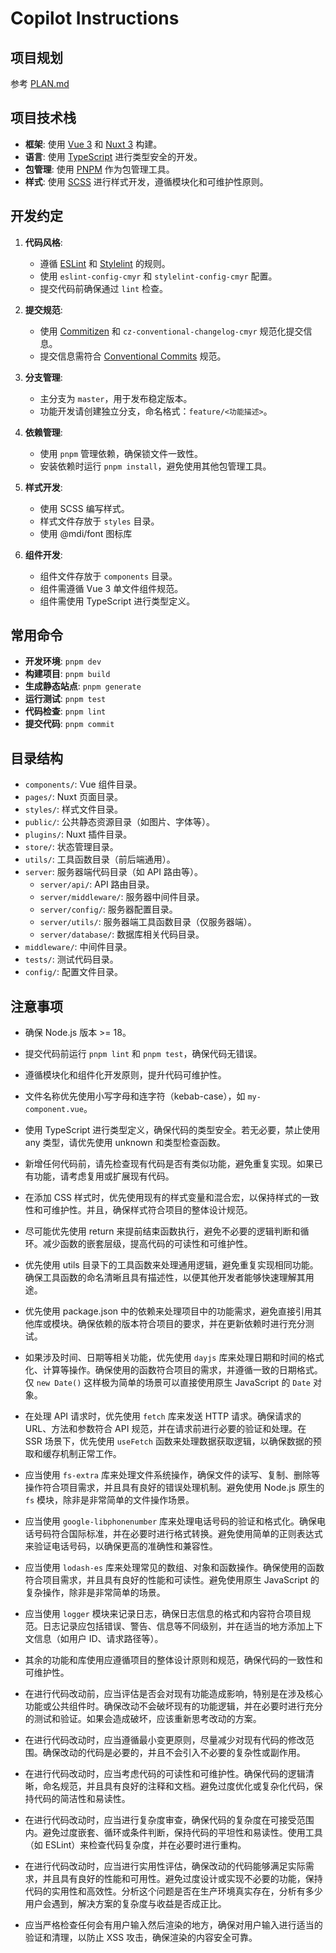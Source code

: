 # Copilot Instructions

## 项目规划

参考 [PLAN.md](../docs/PLAN.md)

## 项目技术栈

-   **框架**: 使用 [Vue 3](https://vuejs.org/) 和 [Nuxt 3](https://nuxt.com/) 构建。
-   **语言**: 使用 [TypeScript](https://www.typescriptlang.org/) 进行类型安全的开发。
-   **包管理**: 使用 [PNPM](https://pnpm.io/) 作为包管理工具。
-   **样式**: 使用 [SCSS](https://sass-lang.com/) 进行样式开发，遵循模块化和可维护性原则。

## 开发约定

1. **代码风格**:

    - 遵循 [ESLint](https://eslint.org/) 和 [Stylelint](https://stylelint.io/) 的规则。
    - 使用 `eslint-config-cmyr` 和 `stylelint-config-cmyr` 配置。
    - 提交代码前确保通过 `lint` 检查。

2. **提交规范**:

    - 使用 [Commitizen](https://commitizen.github.io/cz-cli/) 和 `cz-conventional-changelog-cmyr` 规范化提交信息。
    - 提交信息需符合 [Conventional Commits](https://www.conventionalcommits.org/) 规范。

3. **分支管理**:

    - 主分支为 `master`，用于发布稳定版本。
    - 功能开发请创建独立分支，命名格式：`feature/<功能描述>`。

4. **依赖管理**:

    - 使用 `pnpm` 管理依赖，确保锁文件一致性。
    - 安装依赖时运行 `pnpm install`，避免使用其他包管理工具。

5. **样式开发**:

    - 使用 SCSS 编写样式。
    - 样式文件存放于 `styles` 目录。
    - 使用 @mdi/font 图标库

6. **组件开发**:
    - 组件文件存放于 `components` 目录。
    - 组件需遵循 Vue 3 单文件组件规范。
    - 组件需使用 TypeScript 进行类型定义。

## 常用命令

-   **开发环境**: `pnpm dev`
-   **构建项目**: `pnpm build`
-   **生成静态站点**: `pnpm generate`
-   **运行测试**: `pnpm test`
-   **代码检查**: `pnpm lint`
-   **提交代码**: `pnpm commit`

## 目录结构

-   `components/`: Vue 组件目录。
-   `pages/`: Nuxt 页面目录。
-   `styles/`: 样式文件目录。
-   `public/`: 公共静态资源目录（如图片、字体等）。
-   `plugins/`: Nuxt 插件目录。
-   `store/`: 状态管理目录。
-   `utils/`: 工具函数目录（前后端通用）。
-   `server`: 服务器端代码目录（如 API 路由等）。
    -   `server/api/`: API 路由目录。
    -   `server/middleware/`: 服务器中间件目录。
    -   `server/config/`: 服务器配置目录。
    -   `server/utils/`: 服务器端工具函数目录（仅服务器端）。
    -   `server/database/`: 数据库相关代码目录。
-   `middleware/`: 中间件目录。
-   `tests/`: 测试代码目录。
-   `config/`: 配置文件目录。

## 注意事项

-   确保 Node.js 版本 >= 18。
-   提交代码前运行 `pnpm lint` 和 `pnpm test`，确保代码无错误。
-   遵循模块化和组件化开发原则，提升代码可维护性。
-   文件名称优先使用小写字母和连字符（kebab-case），如 `my-component.vue`。
-   使用 TypeScript 进行类型定义，确保代码的类型安全。若无必要，禁止使用 any 类型，请优先使用 unknown 和类型检查函数。
-   新增任何代码前，请先检查现有代码是否有类似功能，避免重复实现。如果已有功能，请考虑复用或扩展现有代码。
-   在添加 CSS 样式时，优先使用现有的样式变量和混合宏，以保持样式的一致性和可维护性。并且，确保样式符合项目的整体设计规范。
-   尽可能优先使用 return 来提前结束函数执行，避免不必要的逻辑判断和循环。减少函数的嵌套层级，提高代码的可读性和可维护性。
-   优先使用 utils 目录下的工具函数来处理通用逻辑，避免重复实现相同功能。确保工具函数的命名清晰且具有描述性，以便其他开发者能够快速理解其用途。
-   优先使用 package.json 中的依赖来处理项目中的功能需求，避免直接引用其他库或模块。确保依赖的版本符合项目的要求，并在更新依赖时进行充分测试。

-   如果涉及时间、日期等相关功能，优先使用 `dayjs` 库来处理日期和时间的格式化、计算等操作。确保使用的函数符合项目的需求，并遵循一致的日期格式。仅 `new Date()` 这样极为简单的场景可以直接使用原生 JavaScript 的 `Date` 对象。
-   在处理 API 请求时，优先使用 `fetch` 库来发送 HTTP 请求。确保请求的 URL、方法和参数符合 API 规范，并在请求前进行必要的验证和处理。在 SSR 场景下，优先使用 `useFetch` 函数来处理数据获取逻辑，以确保数据的预取和缓存机制正常工作。
-   应当使用 `fs-extra` 库来处理文件系统操作，确保文件的读写、复制、删除等操作符合项目需求，并且具有良好的错误处理机制。避免使用 Node.js 原生的 `fs` 模块，除非是非常简单的文件操作场景。
-   应当使用 `google-libphonenumber` 库来处理电话号码的验证和格式化。确保电话号码符合国际标准，并在必要时进行格式转换。避免使用简单的正则表达式来验证电话号码，以确保更高的准确性和兼容性。
-   应当使用 `lodash-es` 库来处理常见的数组、对象和函数操作。确保使用的函数符合项目需求，并且具有良好的性能和可读性。避免使用原生 JavaScript 的复杂操作，除非是非常简单的场景。
-   应当使用 `logger` 模块来记录日志，确保日志信息的格式和内容符合项目规范。日志记录应包括错误、警告、信息等不同级别，并在适当的地方添加上下文信息（如用户 ID、请求路径等）。
-   其余的功能和库使用应遵循项目的整体设计原则和规范，确保代码的一致性和可维护性。

-   在进行代码改动前，应当评估是否会对现有功能造成影响，特别是在涉及核心功能或公共组件时。确保改动不会破坏现有的功能逻辑，并在必要时进行充分的测试和验证。如果会造成破坏，应该重新思考改动的方案。

-   在进行代码改动时，应当遵循最小变更原则，尽量减少对现有代码的修改范围。确保改动的代码是必要的，并且不会引入不必要的复杂性或副作用。
-   在进行代码改动时，应当考虑代码的可读性和可维护性。确保代码的逻辑清晰，命名规范，并且具有良好的注释和文档。避免过度优化或复杂化代码，保持代码的简洁性和易读性。
-   在进行代码改动时，应当进行复杂度审查，确保代码的复杂度在可接受范围内。避免过度嵌套、循环或条件判断，保持代码的平坦性和易读性。使用工具（如 ESLint）来检查代码复杂度，并在必要时进行重构。
-   在进行代码改动时，应当进行实用性评估，确保改动的代码能够满足实际需求，并且具有良好的性能和可用性。避免过度设计或实现不必要的功能，保持代码的实用性和高效性。分析这个问题是否在生产环境真实存在，分析有多少用户会遇到，解决方案的复杂度与收益是否成正比。

-   应当严格检查任何会有用户输入然后渲染的地方，确保对用户输入进行适当的验证和清理，以防止 XSS 攻击，确保渲染的内容安全可靠。
